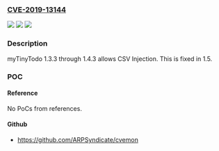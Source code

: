 ### [CVE-2019-13144](https://cve.mitre.org/cgi-bin/cvename.cgi?name=CVE-2019-13144)
![](https://img.shields.io/static/v1?label=Product&message=n%2Fa&color=blue)
![](https://img.shields.io/static/v1?label=Version&message=n%2Fa&color=blue)
![](https://img.shields.io/static/v1?label=Vulnerability&message=n%2Fa&color=brighgreen)

### Description

myTinyTodo 1.3.3 through 1.4.3 allows CSV Injection. This is fixed in 1.5.

### POC

#### Reference
No PoCs from references.

#### Github
- https://github.com/ARPSyndicate/cvemon

